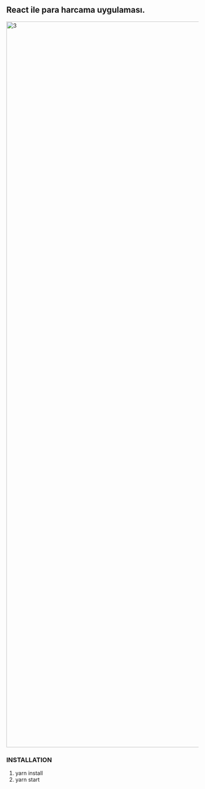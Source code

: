## React ile para harcama uygulaması.

<img width="1903" alt="3" src="https://user-images.githubusercontent.com/71101248/117726604-78fbcc80-b1ef-11eb-84d6-8bdc10de32ea.png">


### INSTALLATION

1. yarn install
2. yarn start
